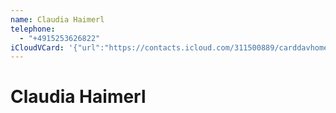 ```yaml
---
name: Claudia Haimerl
telephone:
  - "+4915253626822"
iCloudVCard: '{"url":"https://contacts.icloud.com/311500889/carddavhome/card/10B9E347-A33D-4BC2-82D3-CC8CBC3BF087.vcf","etag":"\"ksxnagna\"","data":"BEGIN:VCARD\r\nVERSION:3.0\r\nFN:\r\nN:;Claudia Haimerl;;;\r\nUID:97D18E12-7D51-4060-8E15-8EC0AAE4C201\r\nPRODID:-//Apple Inc.//iOS 14.7.1//EN\r\nREV:2025-04-03T22:17:26Z\r\nORG:;\r\nTEL:+4915253626822\r\nEND:VCARD"}'
---
```

# Claudia Haimerl